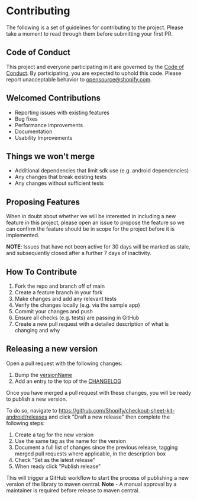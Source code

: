 # Contributing

The following is a set of guidelines for contributing to the project. Please take a moment to read
through them before submitting your first PR.

## Code of Conduct

This project and everyone participating in it are governed by
the [Code of Conduct](./CODE_OF_CONDUCT.md).
By participating, you are expected to uphold this code. Please report unacceptable
behavior to [opensource@shopify.com](mailto:opensource@shopify.com).

## Welcomed Contributions

- Reporting issues with existing features
- Bug fixes
- Performance improvements
- Documentation
- Usability Improvements

## Things we won't merge

- Additional dependencies that limit sdk use (e.g. android dependencies)
- Any changes that break existing tests
- Any changes without sufficient tests

## Proposing Features

When in doubt about whether we will be interested in including a new feature in this project, please
open an issue to propose the feature so we can confirm the feature should be in scope for the
project before it is implemented.

**NOTE**: Issues that have not been active for 30 days will be marked as stale, and subsequently closed after a further 7 days of inactivity.

## How To Contribute

1. Fork the repo and branch off of main
2. Create a feature branch in your fork
3. Make changes and add any relevant tests
4. Verify the changes locally (e.g. via the sample app)
5. Commit your changes and push
6. Ensure all checks (e.g. tests) are passing in GitHub
7. Create a new pull request with a detailed description of what is changing and why

## Releasing a new version

Open a pull request with the following changes:

1. Bump the [versionName](https://github.com/Shopify/checkout-kit-android/blob/main/lib/build.gradle#L17)
2. Add an entry to the top of the [CHANGELOG](https://github.com/shopify/checkout-sheet-kit-android/blob/main/CHANGELOG.md)

Once you have merged a pull request with these changes, you will be ready to publish a new version.

To do so, navigate to <https://github.com/Shopify/checkout-sheet-kit-android/releases> and click "Draft a new release" then complete the following steps:

1. Create a tag for the new version
2. Use the same tag as the name for the version
3. Document a full list of changes since the previous release, tagging merged pull requests where applicable, in the description box
4. Check "Set as the latest release"
5. When ready click "Publish release"

This will trigger a GitHub workflow to start the process of publishing a new version of the library to maven central. **Note** - A manual approval by a maintainer is required before release to maven central.
